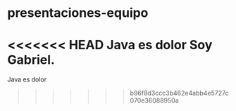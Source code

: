 # presentaciones-equipo

<<<<<<< HEAD
Java es dolor
Soy Gabriel.
=======
Java es dolor
>>>>>>> b96f8d3ccc3b462e4abb4e5727c070e36088950a
